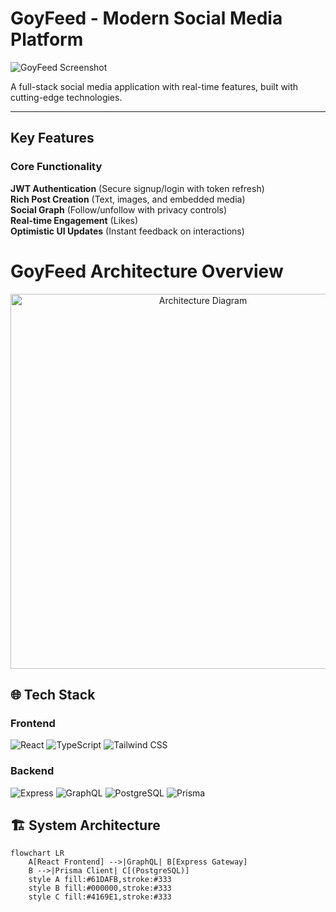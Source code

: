 # GoyFeed - Modern Social Media Platform

![GoyFeed Screenshot](https://github.com/user-attachments/assets/670f06f8-a59d-4861-af2f-29abb1a51640)

A full-stack social media application with real-time features, built with cutting-edge technologies.

---

## Key Features

### Core Functionality
**JWT Authentication** (Secure signup/login with token refresh)  
**Rich Post Creation** (Text, images, and embedded media)  
**Social Graph** (Follow/unfollow with privacy controls)  
**Real-time Engagement** (Likes)  
**Optimistic UI Updates** (Instant feedback on interactions)  
 
# GoyFeed Architecture Overview

<div align="center">
  <img src="https://i.imgur.com/JqQXdQm.png" alt="Architecture Diagram" width="600">
</div>

## 🌐 Tech Stack

### **Frontend**
<p align="left">
  <img src="https://img.shields.io/badge/React-20232A?logo=react&logoColor=61DAFB" alt="React">
  <img src="https://img.shields.io/badge/TypeScript-3178C6?logo=typescript&logoColor=white" alt="TypeScript">
  <img src="https://img.shields.io/badge/Tailwind_CSS-06B6D4?logo=tailwind-css&logoColor=white" alt="Tailwind CSS">
</p>

### **Backend**
<p align="left">
  <img src="https://img.shields.io/badge/Express-000000?logo=express&logoColor=white" alt="Express">
  <img src="https://img.shields.io/badge/GraphQL-E10098?logo=graphql&logoColor=white" alt="GraphQL">
  <img src="https://img.shields.io/badge/PostgreSQL-4169E1?logo=postgresql&logoColor=white" alt="PostgreSQL">
  <img src="https://img.shields.io/badge/Prisma-2D3748?logo=prisma&logoColor=white" alt="Prisma">
</p>

## 🏗 System Architecture

```mermaid
flowchart LR
    A[React Frontend] -->|GraphQL| B[Express Gateway]
    B -->|Prisma Client| C[(PostgreSQL)]
    style A fill:#61DAFB,stroke:#333
    style B fill:#000000,stroke:#333
    style C fill:#4169E1,stroke:#333